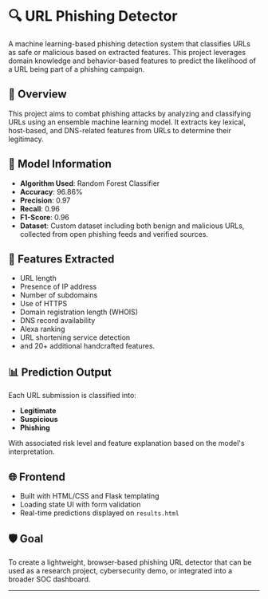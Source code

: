 # 🔍 URL Phishing Detector

A machine learning-based phishing detection system that classifies URLs as safe or malicious based on extracted features. This project leverages domain knowledge and behavior-based features to predict the likelihood of a URL being part of a phishing campaign.

## 🚀 Overview

This project aims to combat phishing attacks by analyzing and classifying URLs using an ensemble machine learning model. It extracts key lexical, host-based, and DNS-related features from URLs to determine their legitimacy.

## 🧠 Model Information

- **Algorithm Used**: Random Forest Classifier
- **Accuracy**: 96.86%
- **Precision**: 0.97
- **Recall**: 0.96
- **F1-Score**: 0.96
- **Dataset**: Custom dataset including both benign and malicious URLs, collected from open phishing feeds and verified sources.

## 🧪 Features Extracted

- URL length
- Presence of IP address
- Number of subdomains
- Use of HTTPS
- Domain registration length (WHOIS)
- DNS record availability
- Alexa ranking
- URL shortening service detection
- and 20+ additional handcrafted features.

## 📊 Prediction Output

Each URL submission is classified into:
- **Legitimate**
- **Suspicious**
- **Phishing**

With associated risk level and feature explanation based on the model's interpretation.

## 🌐 Frontend

- Built with HTML/CSS and Flask templating
- Loading state UI with form validation
- Real-time predictions displayed on `results.html`

## 🛡️ Goal

To create a lightweight, browser-based phishing URL detector that can be used as a research project, cybersecurity demo, or integrated into a broader SOC dashboard.

---


